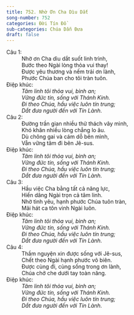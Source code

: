 ```yaml
---
title: 752. Nhờ Ơn Cha Dìu Dắt
song-number: 752
categories: Đời Tín Đồ
sub-categories: Chúa Dẫn Đưa
draft: false
---
```

<dl><dt>Câu 1:</dt><dd data-verse="1">Nhờ ơn Cha dìu dắt suốt linh trình, <br/>Bước theo Ngài lòng thỏa vui thay! <br/>Được yêu thương và nếm trải ơn lành, <br/>Phước Chúa ban cho tôi tràn tuôn. </dd><dt>Điệp khúc:</dt><dd data-chorus="1"><em>Tâm linh tôi thỏa vui, bình an; <br/>Vững đức tin, sống với Thánh Kinh. <br/>Đi theo Chúa, hầu việc luôn tín trung; <br/>Dắt đưa người đến với Tin Lành. </em></dd><dt>Câu 2:</dt><dd data-verse="2">Đường trần gian nhiều thử thách vây mình, <br/>Khó khăn nhiều lòng chẳng lo âu. <br/>Dù chông gai và cám dỗ bên mình, <br/>Vẫn vững tâm đi bên Jê-sus. </dd><dt>Điệp khúc:</dt><dd data-chorus="1"><em>Tâm linh tôi thỏa vui, bình an; <br/>Vững đức tin, sống với Thánh Kinh. <br/>Đi theo Chúa, hầu việc luôn tín trung; <br/>Dắt đưa người đến với Tin Lành. </em></dd><dt>Câu 3:</dt><dd data-verse="3">Hầu việc Cha bằng tất cả năng lực, <br/>Hiến dâng Ngài trọn cả tâm linh. <br/>Nhờ tình yêu, hạnh phước Chúa tuôn tràn, <br/>Mãi hát ca tôn vinh Ngài luôn. </dd><dt>Điệp khúc:</dt><dd data-chorus="1"><em>Tâm linh tôi thỏa vui, bình an; <br/>Vững đức tin, sống với Thánh Kinh. <br/>Đi theo Chúa, hầu việc luôn tín trung; <br/>Dắt đưa người đến với Tin Lành. </em></dd><dt>Câu 4:</dt><dd data-verse="4">Thầm nguyện xin được sống với Jê-sus, <br/>Chết theo Ngài hạnh phước vô biên. <br/>Được cùng đi, cùng sống trong ơn lành, <br/>Chúa chở che dưới tay toàn năng. </dd><dt>Điệp khúc:</dt><dd data-chorus="1"><em>Tâm linh tôi thỏa vui, bình an; <br/>Vững đức tin, sống với Thánh Kinh. <br/>Đi theo Chúa, hầu việc luôn tín trung; <br/>Dắt đưa người đến với Tin Lành. </em></dd></dl>